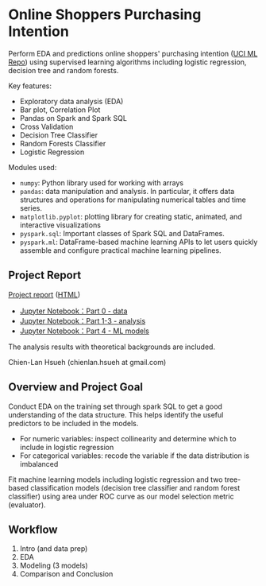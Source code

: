# Online Shoppers Purchasing Intention

Perform EDA and predictions online shoppers' purchasing intention ([UCI ML Repo](https://archive.ics.uci.edu/ml/datasets/Online+Shoppers+Purchasing+Intention+Dataset)) using supervised learning algorithms including logistic regression, decision tree and random forests.

Key features:

- Exploratory data analysis (EDA)
- Bar plot, Correlation Plot
- Pandas on Spark and Spark SQL
- Cross Validation
- Decision Tree Classifier
- Random Forests Classifier
- Logistic Regression

Modules used:

- `numpy`: Python library used for working with arrays
- `pandas`: data manipulation and analysis. In particular, it offers data structures and operations for manipulating numerical tables and time series.
- `matplotlib.pyplot`: plotting library for creating static, animated, and interactive visualizations
- `pyspark.sql`: Important classes of Spark SQL and DataFrames.
- `pyspark.ml`: DataFrame-based machine learning APIs to let users quickly assemble and configure practical machine learning pipelines.

## Project Report

[Project report](https://htmlpreview.github.io/?https://raw.githubusercontent.com/chsueh2/Online_Shoppers_Purchasing_Intention/main/online_shoppers.html) ([HTML](./online_shoppers.html))

- [Jupyter Notebook：Part 0 - data](./Part0_data.ipynb)
- [Jupyter Notebook：Part 1-3 - analysis](./Part1-3_analysis.ipynb) 
- [Jupyter Notebook：Part 4 - ML models](./Part4_MLv2.ipynb)

The analysis results with theoretical backgrounds are included.

Chien-Lan Hsueh (chienlan.hsueh at gmail.com)

## Overview and Project Goal

Conduct EDA on the training set through spark SQL to get a good understanding of the data structure. This helps identify the useful predictors to be included in the models.

- For numeric variables: inspect collinearity and determine which to include in logistic regression
- For categorical variables: recode the variable if the data distribution is imbalanced

Fit machine learning models including logistic regression and two tree-based classification models (decision tree classifier and random forest classifier) using area under ROC curve as our model selection metric (evaluator).

## Workflow

1. Intro (and data prep)
2. EDA
3. Modeling (3 models)
4. Comparison and Conclusion

